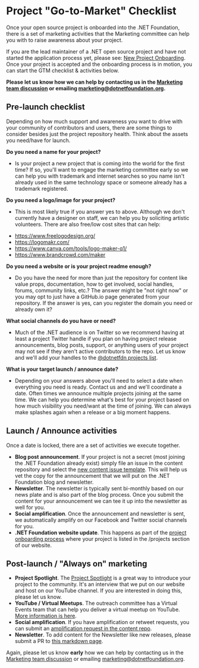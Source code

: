 # Project "Go-to-Market" Checklist
Once your open source project is onboarded into the .NET Foundation, there is a set of marketing activities that the Marketing committee can help you with to raise awareness about your project. 

If you are the lead maintainer of a .NET open source project and have not started the application process yet, please see: [New Project Onboarding](https://dotnetfoundation.org/projects/submit). Once your project is accepted and the onboarding process is in motion, you can start the GTM checklist & activities below. 

**Please let us know how we can help by contacting us in the [Marketing team discussion](https://github.com/orgs/dotnet-foundation/teams/marketing) or emailing marketing@dotnetfoundation.org.** 

## Pre-launch checklist
Depending on how much support and awareness you want to drive with your community of contributors and users, there are some things to consider besides just the project repository health. Think about the assets you need/have for launch. 

**Do you need a name for your project?**
* Is your project a new project that is coming into the world for the first time? If so, you'll want to engage the marketing committee early so we can help you with trademark and internet searches so you name isn't already used in the same technology space or someone already has a trademark registered.

**Do you need a logo/image for your project?**
* This is most likely true if you answer yes to above. Although we don't currently have a designer on staff, we can help you by soliciting artistic volunteers. There are also free/low cost sites that can help:
- https://www.freelogodesign.org/
- https://logomakr.com/
- https://www.canva.com/tools/logo-maker-q1/ 
- https://www.brandcrowd.com/maker

**Do you need a website or is your project readme enough?**
* Do you have the need for more than just the repository for content like value props, documentation, how to get involved, social handles, forums, community links, etc.? The answer might be "not right now" or you may opt to just have a GitHub.io page generated from your repository. If the answer is yes, can you register the domain you need or already own it? 

**What social channels do you have or need?**
* Much of the .NET audience is on Twitter so we recommend having at least a project Twitter handle if you plan on having project release announcements, blog posts, support, or anything users of your project may not see if they aren't active contributors to the repo. Let us know and we'll add your handles to the [@dotnetfdn projects list](https://twitter.com/i/lists/183126494). 

**What is your target launch / announce date?**
* Depending on your answers above you'll need to select a date when everything you need is ready. Contact us and and we'll coordinate a date. Often times we announce multiple projects joining at the same time. We can help you determine what's best for your project based on how much visibility you need/want at the time of joining. We can always make splashes again when a release or a big moment happens.  

## Launch / Announce activities
Once a date is locked, there are a set of activities we execute together. 
* **Blog post announcement**. If your project is not a secret (most joining the .NET Foundation already exist) simply file an issue in the content repository and select the [new content issue template](https://github.com/dotnet-foundation/content/issues/new?assignees=&labels=&template=content-creation-request.md&title=%5BCREATION%5D+-+Title). This will help us vet the copy for the announcement that we will put on the .NET Foundation blog and newsletter. 
* **Newsletter**. The newsletter is typically sent bi-monthly based on our news plate and is also part of the blog process. Once you submit the content for your announcement we can tee it up into the newsletter as well for you. 
* **Social amplification**. Once the announcement and newsletter is sent, we automatically amplify on our Facebook and Twitter social channels for you. 
* **.NET Foundation website update**. This happens as part of the [project onboarding process](https://dotnetfoundation.org/projects/submit) where your project is listed in the /projects section of our website.  

## Post-launch / "Always on" marketing
* **Project Spotlight**. The [Project Spotlight](https://dotnetfoundation.org/projects/spotlight) is a great way to introduce your project to the community. It's an interview that we put on our website and host on our  YouTube channel. If you are interested in doing this, please let us know. 
* **YouTube / Virtual Meetups**. The outreach committee has a Virtual Events team that can help you deliver a virtual meetup on YouTube. [More information is here](https://dotnetfoundation.org/community/meetups). 
* **Social amplification**. If you have amplification or retweet requests, you can submit an [amplification request in the content repo](https://github.com/dotnet-foundation/content/issues/new?assignees=&labels=&template=content-amplification-request.md&title=%5BAMPLIFICATION%5D+-+Title). 
* **Newsletter**. To add content for the Newsletter like new releases, please submit a PR to [this markdown page](https://github.com/dotnet-foundation/website/blob/master/input/blog/posts/_current-newsletter-draft.md).  

Again, please let us know **early** how we can help by contacting us in the [Marketing team discussion](https://github.com/orgs/dotnet-foundation/teams/marketing) or emailing marketing@dotnetfoundation.org. 
